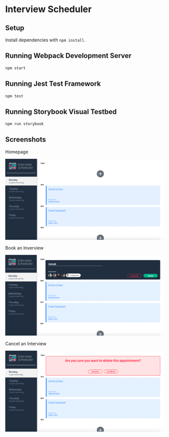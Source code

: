 # Interview Scheduler

## Setup

Install dependencies with `npm install`.

## Running Webpack Development Server

```sh
npm start
```

## Running Jest Test Framework

```sh
npm test
```

## Running Storybook Visual Testbed

```sh
npm run storybook
```
## Screenshots

Homepage 

!["Homepage"](https://github.com/zeetm/scheduler/blob/master/docs/main.png?raw=true)


Book an Inverview

!["Book an Interview"](https://github.com/zeetm/scheduler/blob/master/docs/book.png?raw=true)


Cancel an Interview

!["Cancel an Interview"](https://github.com/zeetm/scheduler/blob/master/docs/cancel.png?raw=true)
